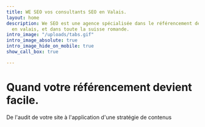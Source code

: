 ```yaml
---
title: WE SEO vos consultants SEO en Valais.
layout: home
description: We SEO est une agence spécialisée dans le référencement de site internet
  en valais, et dans toute la suisse romande.
intro_image: "/uploads/tabs.gif"
intro_image_absolute: true
intro_image_hide_on_mobile: true
show_call_box: true

---
```

# Quand votre référencement devient facile.

De l'audit de votre site à l'application d'une stratégie de contenus